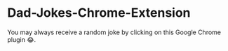 # Dad-Jokes-Chrome-Extension
You may always receive a random joke by clicking on this Google Chrome plugin 😂.
